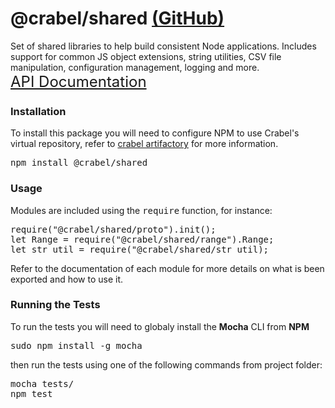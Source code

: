 <!-- 
    README.md is provided in HTML format to avoid rendering issues with JSDoc using the 
    TUI Template.
-->

<h1><b>@crabel/shared</b> <a href="https://git2.hq.crabel.com/node-common/shared">(GitHub)</a></h1>
Set of shared libraries to help build consistent Node applications. Includes support 
for common JS object extensions, string utilities, CSV file manipulation, 
configuration management, logging and more.<br>

<div style="font-size: 24px">
    <a href="https://git2.hq.crabel.com/pages/node-common/shared">
        API Documentation
    </a><br>
</div>

<h3><b>Installation</b></h3>
To install this package you will need to configure NPM to use Crabel's virtual repository,
refer to <a href="https://artifactory.hq.crabel.com">crabel artifactory</a> for more
information.
<pre>npm install @crabel/shared</pre>

<h3><b>Usage</b></h3>
Modules are included using the <tt>require</tt> function, for instance:
<pre>
require("@crabel/shared/proto").init();
let Range = require("@crabel/shared/range").Range;
let str_util = require("@crabel/shared/str_util);
</pre>

Refer to the documentation of each module for more details on what is been exported and
how to use it.

<h3><b>Running the Tests</b></h3>
To run the tests you will need to globaly install the <b>Mocha</b> CLI from <b>NPM</b>
<pre>sudo npm install -g mocha</pre>
then run the tests using one of the following commands from project folder:
<pre>
mocha tests/
npm test
</pre>
